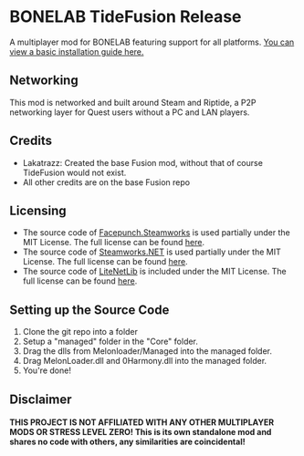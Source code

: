 # BONELAB TideFusion Release
A multiplayer mod for BONELAB featuring support for all platforms.
[You can view a basic installation guide here.](INSTALLATION.md)

## Networking
This mod is networked and built around Steam and Riptide, a P2P networking layer for Quest users without a PC and LAN players.

## Credits
- Lakatrazz: Created the base Fusion mod, without that of course TideFusion would not exist.
- All other credits are on the base Fusion repo

## Licensing
- The source code of [Facepunch.Steamworks](https://github.com/Facepunch/Facepunch.Steamworks) is used partially under the MIT License. The full license can be found [here](https://github.com/Facepunch/Facepunch.Steamworks/blob/master/LICENSE).
- The source code of [Steamworks.NET](https://github.com/rlabrecque/Steamworks.NET) is used partially under the MIT License. The full license can be found [here](https://github.com/rlabrecque/Steamworks.NET/blob/master/LICENSE.txt).
- The source code of [LiteNetLib](https://github.com/RevenantX/LiteNetLib) is included under the MIT License. The full license can be found [here](https://github.com/RevenantX/LiteNetLib/blob/master/LICENSE.txt).

## Setting up the Source Code
1. Clone the git repo into a folder
2. Setup a "managed" folder in the "Core" folder.
3. Drag the dlls from Melonloader/Managed into the managed folder.
4. Drag MelonLoader.dll and 0Harmony.dll into the managed folder.
5. You're done!

## Disclaimer

#### THIS PROJECT IS NOT AFFILIATED WITH ANY OTHER MULTIPLAYER MODS OR STRESS LEVEL ZERO! This is its own standalone mod and shares no code with others, any similarities are coincidental!
